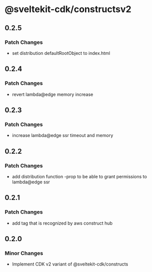 # @sveltekit-cdk/constructsv2

## 0.2.5

### Patch Changes

- set distribution defaultRootObject to index.html

## 0.2.4

### Patch Changes

- revert lambda@edge memory increase

## 0.2.3

### Patch Changes

- increase lambda@edge ssr timeout and memory

## 0.2.2

### Patch Changes

- add distribution function -prop to be able to grant permissions to lambda@edge ssr

## 0.2.1

### Patch Changes

- add tag that is recognized by aws construct hub

## 0.2.0

### Minor Changes

- Implement CDK v2 variant of @sveltekit-cdk/constructs
